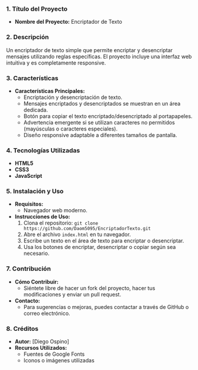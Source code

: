 ### 1. **Título del Proyecto**
   - **Nombre del Proyecto:** Encriptador de Texto

### 2. **Descripción**
   Un encriptador de texto simple que permite encriptar y desencriptar mensajes utilizando reglas específicas. El proyecto incluye una interfaz web intuitiva y es completamente responsive.

### 3. **Características**
   - **Características Principales:**
     - Encriptación y desencriptación de texto.
     - Mensajes encriptados y desencriptados se muestran en un área dedicada.
     - Botón para copiar el texto encriptado/desencriptado al portapapeles.
     - Advertencia emergente si se utilizan caracteres no permitidos (mayúsculas o caracteres especiales).
     - Diseño responsive adaptable a diferentes tamaños de pantalla.

### 4. **Tecnologías Utilizadas**
   - **HTML5**
   - **CSS3**
   - **JavaScript**

### 5. **Instalación y Uso**
   - **Requisitos:**
     - Navegador web moderno.
   - **Instrucciones de Uso:**
     1. Clona el repositorio: `git clone https://github.com/Daom5095/EncriptadorTexto.git`
     2. Abre el archivo `index.html` en tu navegador.
     3. Escribe un texto en el área de texto para encriptar o desencriptar.
     4. Usa los botones de encriptar, desencriptar o copiar según sea necesario.

### 7. **Contribución**
   - **Cómo Contribuir:** 
     - Siéntete libre de hacer un fork del proyecto, hacer tus modificaciones y enviar un pull request.
   - **Contacto:**
     - Para sugerencias o mejoras, puedes contactar a través de GitHub o correo electrónico.

### 8. **Créditos**
   - **Autor:** [Diego Ospino]
   - **Recursos Utilizados:** 
     - Fuentes de Google Fonts
     - Iconos o imágenes utilizadas
